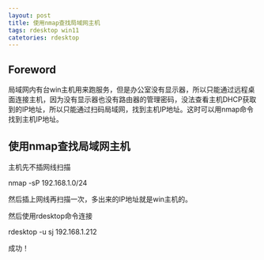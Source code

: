 ```yaml
---
layout: post
title: 使用nmap查找局域网主机
tags: rdesktop win11
catetories: rdesktop
---
```

## Foreword

局域网内有台win主机用来跑服务，但是办公室没有显示器，所以只能通过远程桌面连接主机，因为没有显示器也没有路由器的管理密码，没法查看主机DHCP获取到的IP地址，所以只能通过扫码局域网，找到主机IP地址。这时可以用nmap命令找到主机IP地址。

## 使用nmap查找局域网主机

主机先不插网线扫描 

nmap -sP 192.168.1.0/24 

然后插上网线再扫描一次，多出来的IP地址就是win主机的。 

然后使用rdesktop命令连接 

rdesktop -u sj 192.168.1.212 

成功！ 
